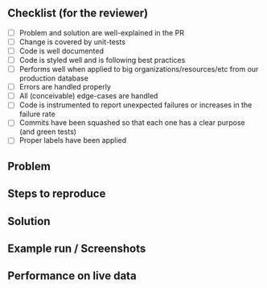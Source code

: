 Checklist (for the reviewer)
----------------------------

* [ ] Problem and solution are well-explained in the PR
* [ ] Change is covered by unit-tests
* [ ] Code is well documented
* [ ] Code is styled well and is following best practices
* [ ] Performs well when applied to big organizations/resources/etc from our production database
* [ ] Errors are handled properly
* [ ] All (conceivable) edge-cases are handled
* [ ] Code is instrumented to report unexpected failures or increases in the failure rate
* [ ] Commits have been squashed so that each one has a clear purpose (and green tests)
* [ ] Proper labels have been applied

Problem
-------

Steps to reproduce
------------------

Solution
--------

Example run / Screenshots
-------------------------

Performance on live data
------------------------
